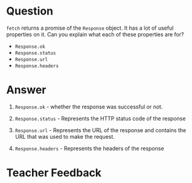 # Question
`fetch` returns a promise of the `Response` object. It has a lot of useful properties on it. Can you explain what each of these properties are for?

- `Response.ok`
- `Response.status`
- `Response.url`
- `Response.headers`

# Answer

1. `Response.ok` - whether the response was successful or not.

2. `Response.status` - Represents the HTTP status code of the response

3. `Response.url` - Represents the URL of the response and contains the URL that was used to make the request.

4. `Response.headers` - Represents the headers of the response


# Teacher Feedback